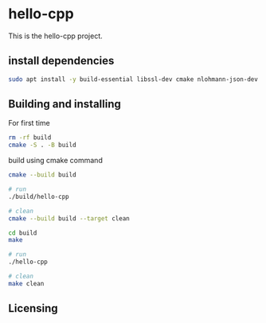 # hello-cpp

This is the hello-cpp project.

## install dependencies

```bash
sudo apt install -y build-essential libssl-dev cmake nlohmann-json-dev
```

## Building and installing

For first time

```bash
rm -rf build
cmake -S . -B build
```

build using cmake command

```bash
cmake --build build

# run
./build/hello-cpp

# clean
cmake --build build --target clean

```

```bash
cd build
make

# run
./hello-cpp

# clean
make clean
```

## Licensing
